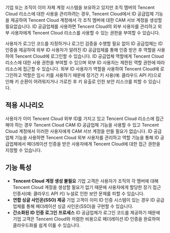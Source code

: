 기업 또는 조직이 이미 자체 계정 시스템을 보유하고 있지만 조직 멤버의 Tencent Cloud 리소스에 대한 사용을 관리하려는 경우, Tencent Cloud에서 ID 공급업체 기능을 제공하여 Tencent Cloud 계정에서 각 조직 멤버에 대한 CAM 서브 계정을 생성할 필요없습니다. ID 공급업체를 사용하면 Tencent Cloud의 외부 사용자를 관리하고 외부 사용자에게 Tencent Cloud 리소스를 사용할 수 있는 권한을 부여할 수 있습니다.

사용자가 로그인 코드를 지정하거나 로그인 검증을 수행할 필요 없이 ID 공급업체는 ID 인증을 제공하여 외부 ID 사용자가 알려진 ID 공급업체를 통해 인증 받은 후 역할을 사용하여 Tencent Cloud에 로그인할 수 있습니다. ID 공급업체 역할에게 Tencent Cloud 리소스에 대한 사용 권한을 부여할 수 있으며 외부 ID 사용자는 제한된 역할 권한에 따라 리소스에 접근할 수 있습니다. 외부 ID 사용자가 역할을 사용하여 Tencent Cloud에 로그인하고 역할은 임시 키를 사용하기 때문에 장기간 키 사용(예: 클라우드 API 키)으로 인해 키 순환이 어려워지거나 가로친 후 키 유출로 인한 보안 리스크를 피할 수 있습니다.

## 적용 시나리오

사용자가 이미 Tencent Cloud 외부 ID를 가지고 있고 Tencent Cloud 리소스에 접근해야 하는 경우 Tencent Cloud CAM ID 공급업체 기능을 사용할 수 있고 Tencent Cloud 계정에서 이러한 사용자에게 CAM 서브 계정을 만들 필요가 없습니다. ID 공급업체 기능을 사용하면 Tencent Cloud 외부 사용자를 관리하고 역할 기능을 통해 ID 공급업체에서 페더레이션 인증을 받은 사용자에게 Tencent Cloud에 대한 접근 권한을 지정할 수 있습니다.

## 기능 특성

- **Tencent Cloud 계정 생성 불필요**
기업 고객은 사용자가 조직의 각 멤버에 대해 Tencent Cloud 계정을 생성할 필요가 없기 때문에 사용자에게 할당한 장기 접근 인증서(예: 클라우드 API 키) 누설로 인한 보안 문제를 피할 수 있습니다.
- **연합 싱글 사인온(SSO) 제공**
기업 고객이 이미 ID 인증 시스템이 있는 경우 ID 공급업체를 통해 페더레이션 싱글 사인온(SSO)을 구현할 수 있습니다.
- **간소화된 ID 인증 로그인 프로세스**
ID 공급업체가 로그인 코드를 제공하기 때문에 기업 고객은 Tencent Cloud와 저렴한 비용으로 페더레이션 ID 인증을 완료하여 클라우드화를 쉽게 이룰 수 있습니다.




